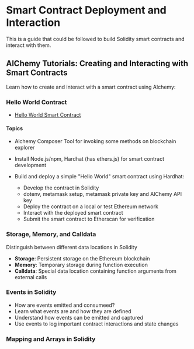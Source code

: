 # Smart Contract Deployment and Interaction

This is a guide that could be followed to build Solidity smart contracts and interact with them.


## AlChemy Tutorials: Creating and Interacting with Smart Contracts

Learn how to create and interact with a smart contract using Alchemy:

### Hello World Contract
- [Hello World Smart Contract](https://docs.alchemy.com/docs/hello-world-smart-contract)

#### Topics
- Alchemy Composer Tool for invoking some methods on blockchain explorer
- Install Node.js/npm, Hardhat (has ethers.js) for smart contract development

- Build and deploy a simple "Hello World" smart contract using Hardhat:
   - Develop the contract in Solidity
   - dotenv, metamask setup, metamask private key and AlChemy API key
   - Deploy the contract on a local or test Ethereum network 
   - Interact with the deployed smart contract
   - Submit the smart contract to Etherscan for verification

### Storage, Memory, and Calldata

Distinguish between different data locations in Solidity

- **Storage**: Persistent storage on the Ethereum blockchain
- **Memory**: Temporary storage during function execution
- **Calldata**: Special data location containing function arguments from external calls

### Events in Solidity

- How are events emitted and consumeed?
- Learn what events are and how they are defined
- Understand how events can be emitted and captured
- Use events to log important contract interactions and state changes

### Mapping and Arrays in Solidity
